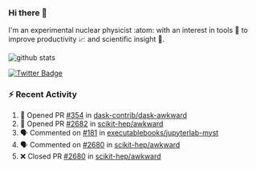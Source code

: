 ### Hi there 👋 

I'm an experimental nuclear physicist :atom: with an interest in tools :wrench: to improve productivity :chart_with_upwards_trend: and scientific insight :telescope:.

![github stats](https://github-readme-stats.vercel.app/api?username=agoose77&show_icons=true&hide_rank=true&hide_title=true&bg_color=30,e76445,904e95&text_color=efe3ec&icon_color=efe3ec)
<!--
**agoose77/agoose77** is a ✨ _special_ ✨ repository because its `README.md` (this file) appears on your GitHub profile.

Here are some ideas to get you started:

- 🔭 I’m currently working on ...
- 🌱 I’m currently learning ...
- 👯 I’m looking to collaborate on ...
- 🤔 I’m looking for help with ...
- 💬 Ask me about ...
- 📫 How to reach me: ...
- 😄 Pronouns: ...
- ⚡ Fun fact: ...
-->

[![Twitter Badge](https://img.shields.io/twitter/follow/agoose77?style=flat-square&logo=Twitter&logoColor=white&color=cornflowerblue)](https://twitter.com/agoose77)

### :zap: Recent Activity

<!--START_SECTION:activity-->
1. 💪 Opened PR [#354](https://github.com/dask-contrib/dask-awkward/pull/354) in [dask-contrib/dask-awkward](https://github.com/dask-contrib/dask-awkward)
2. 💪 Opened PR [#2682](https://github.com/scikit-hep/awkward/pull/2682) in [scikit-hep/awkward](https://github.com/scikit-hep/awkward)
3. 🗣 Commented on [#181](https://github.com/executablebooks/jupyterlab-myst/issues/181#issuecomment-1699508395) in [executablebooks/jupyterlab-myst](https://github.com/executablebooks/jupyterlab-myst)
4. 🗣 Commented on [#2680](https://github.com/scikit-hep/awkward/pull/2680#issuecomment-1699182536) in [scikit-hep/awkward](https://github.com/scikit-hep/awkward)
5. ❌ Closed PR [#2680](https://github.com/scikit-hep/awkward/pull/2680) in [scikit-hep/awkward](https://github.com/scikit-hep/awkward)
<!--END_SECTION:activity-->
